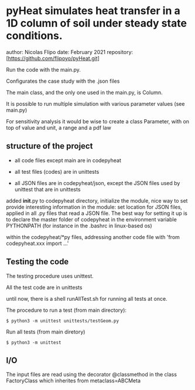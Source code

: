 # pyHeat  simulates heat transfer in a 1D column of soil under steady state conditions.

author: Nicolas Flipo
date: February 2021
repository: [https://github.com/flipoyo/pyHeat.git]

Run the code with the main.py.

Configurates the case study with the .json files

The main class, and the only one used in the main.py, is Column.

It is possible to run multiple simulation with various parameter values (see main.py)

For sensitivity analysis it would be wise to create a class Parameter, with on top of value and unit, a range and a pdf law

## structure of the project

* all code files except main are in codepyheat

* all test files (codes) are in unittests
 
* all JSON files are in codepyheat/json, except the JSON files used by unittest that are in unittests
 
 added __init__.py to codepyheat directory, initialize the module, nice way to set provide interesting information in the module: set location for JSON files, applied in all .py files that read a JSON file. The best way for setting it up is to declare the master folder of codepyheat in the environment variable PYTHONPATH (for instance in the .bashrc in linux-based os)
 
within the codepyheat/*py files, addressing another code file with 'from codepyheat.xxx import ...'



## Testing the code

The testing procedure uses unittest.

All the test code are in unittests

until now, there is a shell runAllTest.sh for running all tests at once.

The procedure to run a test (from main directory):
```
$ python3 -m unittest unittests/testGeom.py
```

Run all tests (from main diretory)

```
$ python3 -m unittest
```

## I/O

The input files are read using the decorator @classmethod in the class FactoryClass which inherites from   metaclass=ABCMeta